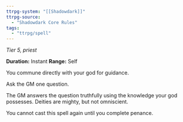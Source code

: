 ```yaml
---
ttrpg-system: "[[Shadowdark]]"
ttrpg-source: 
  - "Shadowdark Core Rules"
tags:
  - "ttrpg/spell"
---
```

*Tier 5, priest*

**Duration:** Instant
**Range:** Self

You commune directly with your god for guidance.

Ask the GM one question.

The GM answers the question truthfully using the knowledge your god possesses. Deities are mighty, but not omniscient.

You cannot cast this spell again until you complete penance.


